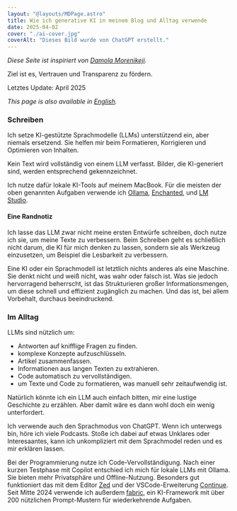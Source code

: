 ```yaml
---
layout: "@layouts/MDPage.astro"
title: Wie ich generative KI in meinem Blog und Alltag verwende
date: 2025-04-02
cover: "./ai-cover.jpg"
coverAlt: "Dieses Bild wurde von ChatGPT erstellt."
---
```


_Diese Seite ist inspiriert von [Damola Morenikeji](https://www.bydamo.la/p/ai-manifesto/)._

Ziel ist es, Vertrauen und Transparenz zu fördern.

Letztes Update: April 2025

_This page is also available in [English](/en/ai/)._

### Schreiben

Ich setze KI-gestützte Sprachmodelle (LLMs) unterstützend ein, aber niemals ersetzend.
Sie helfen mir beim Formatieren, Korrigieren und Optimieren von Inhalten.

Kein Text wird vollständig von einem LLM verfasst.
Bilder, die KI-generiert sind, werden entsprechend gekennzeichnet.

Ich nutze dafür lokale KI-Tools auf meinem MacBook.
Für die meisten der oben genannten Aufgaben verwende ich [Ollama](https://ollama.ai/),
[Enchanted](https://github.com/gluonfield/enchanted),
und [LM Studio](https://lmstudio.ai/).

#### Eine Randnotiz

Ich lasse das LLM zwar nicht meine ersten Entwürfe schreiben,
doch nutze ich sie, um meine Texte zu verbessern.
Beim Schreiben geht es schließlich nicht darum,
die KI für mich denken zu lassen, sondern sie als Werkzeug einzusetzen,
um Beispiel die Lesbarkeit zu verbessern.

Eine KI oder ein Sprachmodell ist letztlich nichts anderes als eine Maschine.
Sie denkt nicht und weiß nicht, was wahr oder falsch ist.
Was sie jedoch hervorragend beherrscht, ist das Strukturieren großer Informationsmengen,
um diese schnell und effizient zugänglich zu machen.
Und das ist, bei allem Vorbehalt, durchaus beeindruckend.

### Im Alltag

LLMs sind nützlich um:

- Antworten auf knifflige Fragen zu finden.
- komplexe Konzepte aufzuschlüsseln.
- Artikel zusammenfassen.
- Informationen aus langen Texten zu extrahieren.
- Code automatisch zu vervollständigen.
- um Texte und Code zu formatieren, was manuell sehr zeitaufwendig ist.

Natürlich könnte ich ein LLM auch einfach bitten,
mir eine lustige Geschichte zu erzählen.
Aber damit wäre es dann wohl doch ein wenig unterfordert.

Ich verwende auch den Sprachmodus von ChatGPT.
Wenn ich unterwegs bin, höre ich viele Podcasts.
Stoße ich dabei auf etwas Unklares oder Interesaantes,
kann ich unkompliziert mit dem Sprachmodel reden und es mir erklären lassen.

Bei der Programmierung nutze ich Code-Vervollständigung.
Nach einer kurzen Testphase mit Copilot entschied ich mich für lokale LLMs mit Ollama.
Sie bieten mehr Privatsphäre und Offline-Nutzung.
Besonders gut funktioniert das mit dem Editor [Zed](https://zed.dev)
und der VSCode-Erweiterung [Continue](https://continue.dev/).
Seit Mitte 2024 verwende ich außerdem [fabric](https://github.com/danielmiessler/fabric),
ein KI-Framework mit über 200 nützlichen Prompt-Mustern für wiederkehrende Aufgaben.
